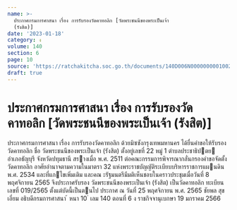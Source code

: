 ```yaml
---
name: >-
  ประกาศกรมการศาสนา เรื่อง การรับรองวัดคาทอลิก [วัดพระชนนีของพระเป็นเจ้า
  (รังสิต)]
date: '2023-01-18'
category: ง
volume: 140
section: 6
page: 10
source: 'https://ratchakitcha.soc.go.th/documents/140D006N0000000001002.pdf'
draft: true
---
```


# ประกาศกรมการศาสนา เรื่อง การรับรองวัดคาทอลิก [วัดพระชนนีของพระเป็นเจ้า (รังสิต)]

ประกาศกรมการศาสนา เรื่อง การรับรองวัดคาทอลิก ด้วยมิซซังกรุงเทพมหานคร ได้ยื่นคําขอให้รับรองวัดคาทอลิก ชื่อ วัดพระชนนีของพระเป็นเจ้า (รังสิต) ตั้งอยู่เลขที่ 22 หมู่ 1 ตําบลประชาธิปตย อําเภอธัญบุรี จังหวัดปทุมธานี สรางเมื่อ พ.ศ. 2511 ต่อคณะกรรมการพิจารณากลั่นกรองคําขอจัดตั้งวัดคาทอลิก อาศัยอํานาจตามความในมาตรา 32 แห่งพระราชบัญญัติระเบียบบริหารราชการแผนดิน พ.ศ. 2534 และที่แกไขเพิ่มเติม และคณ ะรัฐมนตรีมีมติเห็นชอบในคราวประชุมเมื่อวันที่ 8 พฤศจิกายน 2565 จึงประกาศรับรอง วัดพระชนนีของพระเป็นเจ้า (รังสิต) เป็นวัดคาทอลิก ทะเบียนเลขที่ 019/2565 ตั้งแต่บัดนี้เป็นตนไป ประกาศ ณ วันที่ 25 พฤศจิกายน พ.ศ. 2565 ชัยพล สุขเอี่ยม อธิบดีกรมการศาสนา ้ หนา 10 ่ เลม 140 ตอนที่ 6 ง ราชกิจจานุเบกษา 19 มกราคม 2566
